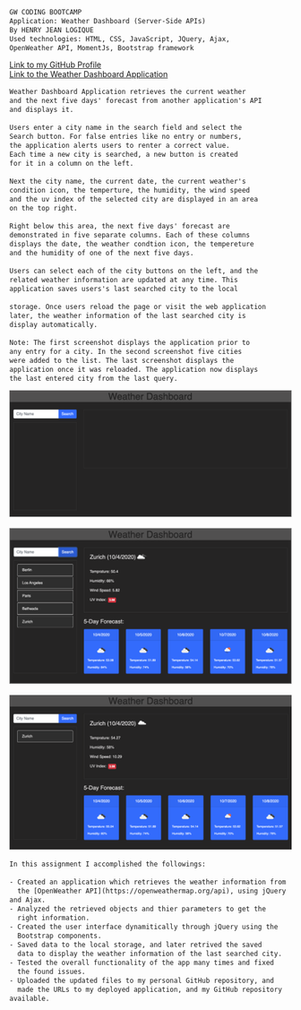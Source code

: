 
```
GW CODING BOOTCAMP
Application: Weather Dashboard (Server-Side APIs)
By HENRY JEAN LOGIQUE
Used technologies: HTML, CSS, JavaScript, JQuery, Ajax, 
OpenWeather API, MomentJs, Bootstrap framework 
```
[Link to my GitHub Profile](https://github.com/hjlogique)
<br/>
[Link to the Weather Dashboard Application](https://hjlogique.github.io/Weather-Dashboard/)
```
Weather Dashboard Application retrieves the current weather 
and the next five days' forecast from another application's API
and displays it. 

Users enter a city name in the search field and select the 
Search button. For false entries like no entry or numbers, 
the application alerts users to renter a correct value. 
Each time a new city is searched, a new button is created 
for it in a column on the left. 

Next the city name, the current date, the current weather's 
condition icon, the temperture, the humidity, the wind speed 
and the uv index of the selected city are displayed in an area 
on the top right. 

Right below this area, the next five days' forecast are 
demonstrated in five separate columns. Each of these columns 
displays the date, the weather condtion icon, the tempereture 
and the humidity of one of the next five days.  

Users can select each of the city buttons on the left, and the
related weather information are updated at any time. This 
application saves users's last searched city to the local 

storage. Once users reload the page or visit the web application 
later, the weather information of the last searched city is 
display automatically.

Note: The first screenshot displays the application prior to 
any entry for a city. In the second screenshot five cities
were added to the list. The last screenshot displays the 
application once it was reloaded. The application now displays
the last entered city from the last query.

```
![View Work Day Scheduler application screenshot](/screenshot/weather_dashboard1.png)
<br/><br/>
![View Work Day Scheduler application screenshot](/screenshot/weather_dashboard2.png)
<br/><br/>
![View Work Day Scheduler application screenshot](/screenshot/weather_dashboard3.png)
```
In this assignment I accomplished the followings:

- Created an application which retrieves the weather information from
  the [OpenWeather API](https://openweathermap.org/api), using jQuery and Ajax.
- Analyzed the retrieved objects and thier parameters to get the
  right information.
- Created the user interface dynamitically through jQuery using the
  Bootstrap components.
- Saved data to the local storage, and later retrived the saved
  data to display the weather information of the last searched city.
- Tested the overall functionality of the app many times and fixed
  the found issues.
- Uploaded the updated files to my personal GitHub repository, and
  made the URLs to my deployed application, and my GitHub repository available.


```
